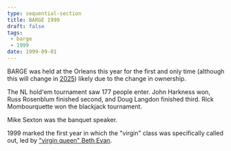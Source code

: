 ```yaml
---
type: sequential-section
title: BARGE 1999
draft: false
tags:
 - barge
 - 1999
date: 1999-09-01
---
```


BARGE was held at the Orleans this year for the first and only time
(although this will change in [2025](../2025/))
likely due to the change in ownership.

The NL hold'em tournament saw 177 people enter. John Harkness won, Russ
Rosenblum finished second, and Doug Langdon finished third. Rick Mombourquette
won the blackjack tournament. 

Mike Sexton was the banquet speaker.

1999 marked the first year in which the &quot;virgin&quot; class was
specifically called out, led by [&quot;virgin queen&quot; Beth
Evan](/resources/virgin-queen/).

